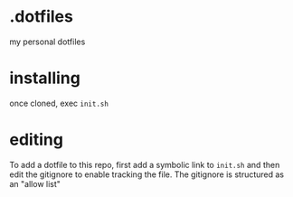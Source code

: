 # .dotfiles
my personal dotfiles

# installing
once cloned, exec `init.sh`

# editing
To add a dotfile to this repo, first add a symbolic link to `init.sh` and then edit the gitignore to enable tracking the file. The gitignore is structured as an "allow list"